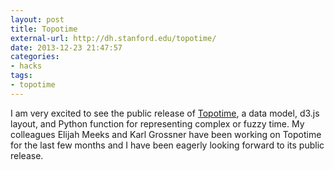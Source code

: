 ```yaml
---
layout: post
title: Topotime
external-url: http://dh.stanford.edu/topotime/
date: 2013-12-23 21:47:57
categories:
- hacks
tags:
- topotime
---
```

I am very excited to see the public release of 
[Topotime](http://dh.stanford.edu/topotime/), a data model, d3.js 
layout, and Python function for representing complex or fuzzy time. My 
colleagues Elijah Meeks and Karl Grossner have been working on Topotime for the 
last few months and I have been eagerly looking forward to its public release.
